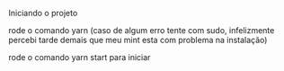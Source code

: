 Iniciando o projeto

rode o comando yarn (caso de algum erro tente com sudo, infelizmente percebi tarde demais que meu mint esta com problema na instalação)

rode o comando yarn start para iniciar 
